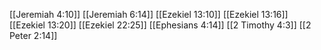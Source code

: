 [[Jeremiah 4:10]]
[[Jeremiah 6:14]]
[[Ezekiel 13:10]]
[[Ezekiel 13:16]]
[[Ezekiel 13:20]]
[[Ezekiel 22:25]]
[[Ephesians 4:14]]
[[2 Timothy 4:3]]
[[2 Peter 2:14]]
